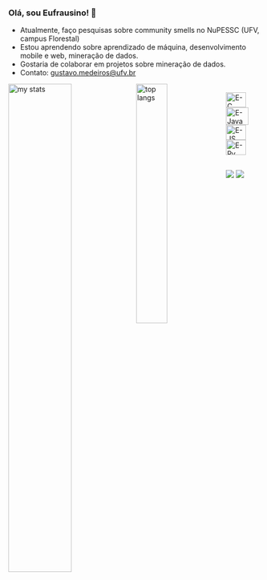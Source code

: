 ### Olá, sou Eufrausino! 👋

- Atualmente, faço pesquisas sobre community smells no NuPESSC (UFV, campus Florestal)
- Estou aprendendo sobre aprendizado de máquina, desenvolvimento mobile e web, mineração de dados.
- Gostaria de colaborar em projetos sobre mineração de dados.
- Contato: gustavo.medeiros@ufv.br

<div>
  <img alt="my stats" align="left" width="50%" src="https://github-readme-stats.vercel.app/api?username=Eufrausino&show_icons=true&theme=highcontrast"/>
  <img alt="top langs" align="left" width="35%" src="https://github-readme-stats.vercel.app/api/top-langs/?username=Eufrausino&layout=donut&theme=highcontrast"/>
</div>

<div style="display: inline_block"><br>
  <img align="center" alt="E-C" height="30" width="40" src="https://cdn.jsdelivr.net/gh/devicons/devicon/icons/c/c-original.svg">
  <img align="center" alt="E-Java" height="35" width="45" src="https://cdn.jsdelivr.net/gh/devicons/devicon/icons/java/java-original.svg">
  <img align="center" alt="E-JS" height="30" width="40" src="https://cdn.jsdelivr.net/gh/devicons/devicon/icons/javascript/javascript-original.svg">
  <img align="center" alt="E-Py" height="30" width="40" src="https://cdn.jsdelivr.net/gh/devicons/devicon/icons/python/python-original.svg">
</div>

##

<div>
  <a href=mailto:gustavo.medeiros@ufv.br"><img src="https://img.shields.io/badge/Gmail-D14836?style=for-the-badge&logo=gmail&logoColor=white" target="blank"></a>
  <a href="https://www.linkedin.com/in/gustavo-eufrausino-de-medeiros-847a37289?lipi=urn%3Ali%3Apage%3Ad_flagship3_profile_view_base_contact_details%3BHZBcQGQGR8%2BEQlRlECu6hA%3D%3D"><img src="https://img.shields.io/badge/LinkedIn-0077B5?style=for-the-badge&logo=linkedin&logoColor=white"></a>
</div>
